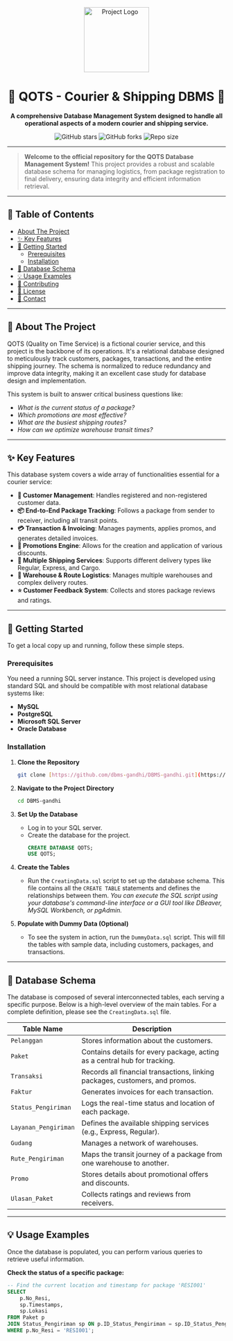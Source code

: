 <div align="center">
  <img src="https://raw.githubusercontent.com/dbms-gandhi/DBMS-gandhi/4a33282247b194519934785465595ff910f1710c/assets/logo.svg" alt="Project Logo" width="150"/>
  <h1>🚀 QOTS - Courier & Shipping DBMS 🚀</h1>
  <p>
    <strong>A comprehensive Database Management System designed to handle all operational aspects of a modern courier and shipping service.</strong>
  </p>
  <p>
    <img alt="GitHub stars" src="https://img.shields.io/github/stars/dbms-gandhi/DBMS-gandhi?style=for-the-badge&logo=github&color=FFC107">
    <img alt="GitHub forks" src="https://img.shields.io/github/forks/dbms-gandhi/DBMS-gandhi?style=for-the-badge&logo=github&color=8BC34A">
    <img alt="Repo size" src="https://img.shields.io/github/repo-size/dbms-gandhi/DBMS-gandhi?style=for-the-badge&logo=github&color=03A9F4">
  </p>
</div>

---

> **Welcome to the official repository for the QOTS Database Management System!** This project provides a robust and scalable database schema for managing logistics, from package registration to final delivery, ensuring data integrity and efficient information retrieval.

---

## 📖 Table of Contents

- [About The Project](#-about-the-project)
- [✨ Key Features](#-key-features)
- [🔧 Getting Started](#-getting-started)
  - [Prerequisites](#prerequisites)
  - [Installation](#installation)
- [📂 Database Schema](#-database-schema)
- [💡 Usage Examples](#-usage-examples)
- [🤝 Contributing](#-contributing)
- [📝 License](#-license)
- [📧 Contact](#-contact)

---

## 🎯 About The Project

QOTS (Quality on Time Service) is a fictional courier service, and this project is the backbone of its operations. It's a relational database designed to meticulously track customers, packages, transactions, and the entire shipping journey. The schema is normalized to reduce redundancy and improve data integrity, making it an excellent case study for database design and implementation.

This system is built to answer critical business questions like:
- *What is the current status of a package?*
- *Which promotions are most effective?*
- *What are the busiest shipping routes?*
- *How can we optimize warehouse transit times?*


---

## ✨ Key Features

This database system covers a wide array of functionalities essential for a courier service:

- **👤 Customer Management**: Handles registered and non-registered customer data.
- **📦 End-to-End Package Tracking**: Follows a package from sender to receiver, including all transit points.
- **💳 Transaction & Invoicing**: Manages payments, applies promos, and generates detailed invoices.
- **💸 Promotions Engine**: Allows for the creation and application of various discounts.
- **🚚 Multiple Shipping Services**: Supports different delivery types like Regular, Express, and Cargo.
- **🏢 Warehouse & Route Logistics**: Manages multiple warehouses and complex delivery routes.
- **⭐ Customer Feedback System**: Collects and stores package reviews and ratings.

---

## 🔧 Getting Started

To get a local copy up and running, follow these simple steps.

### Prerequisites

You need a running SQL server instance. This project is developed using standard SQL and should be compatible with most relational database systems like:
- **MySQL**
- **PostgreSQL**
- **Microsoft SQL Server**
- **Oracle Database**

### Installation

1.  **Clone the Repository**
    ```sh
    git clone [https://github.com/dbms-gandhi/DBMS-gandhi.git](https://github.com/dbms-gandhi/DBMS-gandhi.git)
    ```

2.  **Navigate to the Project Directory**
    ```sh
    cd DBMS-gandhi
    ```

3.  **Set Up the Database**
    - Log in to your SQL server.
    - Create the database for the project.
      ```sql
      CREATE DATABASE QOTS;
      USE QOTS;
      ```

4.  **Create the Tables**
    - Run the `CreatingData.sql` script to set up the database schema. This file contains all the `CREATE TABLE` statements and defines the relationships between them.
      *You can execute the SQL script using your database's command-line interface or a GUI tool like DBeaver, MySQL Workbench, or pgAdmin.*

5.  **Populate with Dummy Data (Optional)**
    - To see the system in action, run the `DummyData.sql` script. This will fill the tables with sample data, including customers, packages, and transactions.

---

## 📂 Database Schema

The database is composed of several interconnected tables, each serving a specific purpose. Below is a high-level overview of the main tables. For a complete definition, please see the `CreatingData.sql` file.

| Table Name                  | Description                                                                          |
| --------------------------- | ------------------------------------------------------------------------------------ |
| `Pelanggan`                 | Stores information about the customers.                                    |
| `Paket`                     | Contains details for every package, acting as a central hub for tracking.  |
| `Transaksi`                 | Records all financial transactions, linking packages, customers, and promos. |
| `Faktur`                    | Generates invoices for each transaction.                                   |
| `Status_Pengiriman`         | Logs the real-time status and location of each package.                    |
| `Layanan_Pengiriman`        | Defines the available shipping services (e.g., Express, Regular).          |
| `Gudang`                    | Manages a network of warehouses.                                           |
| `Rute_Pengiriman`           | Maps the transit journey of a package from one warehouse to another.         |
| `Promo`                     | Stores details about promotional offers and discounts.                     |
| `Ulasan_Paket`              | Collects ratings and reviews from receivers.                               |

---

## 💡 Usage Examples

Once the database is populated, you can perform various queries to retrieve useful information.

**Check the status of a specific package:**
```sql
-- Find the current location and timestamp for package 'RESI001'
SELECT
    p.No_Resi,
    sp.Timestamps,
    sp.Lokasi
FROM Paket p
JOIN Status_Pengiriman sp ON p.ID_Status_Pengiriman = sp.ID_Status_Pengiriman
WHERE p.No_Resi = 'RESI001';
